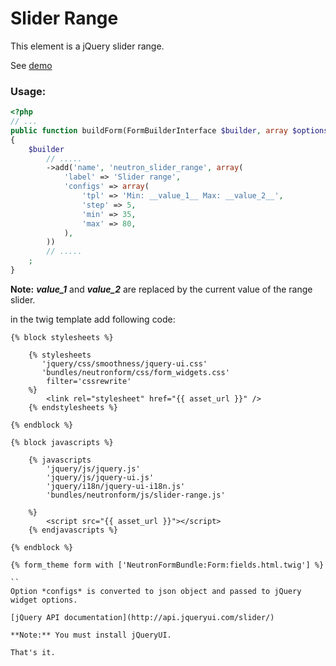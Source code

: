 Slider Range
============

This element is a jQuery slider range.

See [demo](http://jqueryui.com/slider/#range)

### Usage:

``` php
<?php
// ...
public function buildForm(FormBuilderInterface $builder, array $options)
{
    $builder
        // .....
        ->add('name', 'neutron_slider_range', array(
            'label' => 'Slider range',
            'configs' => array(
                'tpl' => 'Min: __value_1__ Max: __value_2__',
                'step' => 5, 
                'min' => 35,
                'max' => 80,
            ),
        ))
		// .....
    ;
}
```

**Note:** *__value_1__* and *__value_2__* are replaced by the current value of the range slider.

in the twig template add following code:

``` jinja
{% block stylesheets %}
            
    {% stylesheets
       'jquery/css/smoothness/jquery-ui.css' 
       'bundles/neutronform/css/form_widgets.css'
        filter='cssrewrite'
    %}
        <link rel="stylesheet" href="{{ asset_url }}" />
    {% endstylesheets %}

{% endblock %}

{% block javascripts %}

    {% javascripts
        'jquery/js/jquery.js'
        'jquery/js/jquery-ui.js'
        'jquery/i18n/jquery-ui-i18n.js'
        'bundles/neutronform/js/slider-range.js'
   
    %}
        <script src="{{ asset_url }}"></script>
	{% endjavascripts %}

{% endblock %}

{% form_theme form with ['NeutronFormBundle:Form:fields.html.twig'] %}

``
Option *configs* is converted to json object and passed to jQuery widget options.

[jQuery API documentation](http://api.jqueryui.com/slider/)

**Note:** You must install jQueryUI.

That's it.


